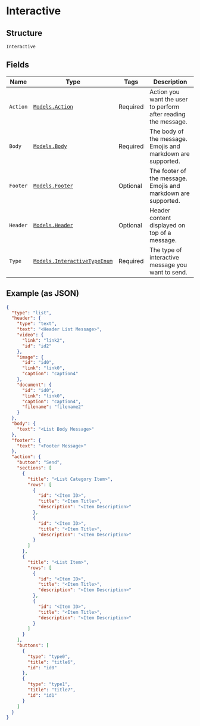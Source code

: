 
# Interactive

## Structure

`Interactive`

## Fields

| Name | Type | Tags | Description |
|  --- | --- | --- | --- |
| `Action` | [`Models.Action`](../../doc/models/action.md) | Required | Action you want the user to perform after reading the message. |
| `Body` | [`Models.Body`](../../doc/models/body.md) | Required | The body of the message. Emojis and markdown are supported. |
| `Footer` | [`Models.Footer`](../../doc/models/footer.md) | Optional | The footer of the message. Emojis and markdown are supported. |
| `Header` | [`Models.Header`](../../doc/models/header.md) | Optional | Header content displayed on top of a message. |
| `Type` | [`Models.InteractiveTypeEnum`](../../doc/models/interactive-type-enum.md) | Required | The type of interactive message you want to send. |

## Example (as JSON)

```json
{
  "type": "list",
  "header": {
    "type": "text",
    "text": "<Header List Message>",
    "video": {
      "link": "link2",
      "id": "id2"
    },
    "image": {
      "id": "id0",
      "link": "link0",
      "caption": "caption4"
    },
    "document": {
      "id": "id0",
      "link": "link0",
      "caption": "caption4",
      "filename": "filename2"
    }
  },
  "body": {
    "text": "<List Body Message>"
  },
  "footer": {
    "text": "<Footer Message>"
  },
  "action": {
    "button": "Send",
    "sections": [
      {
        "title": "<List Category Item>",
        "rows": [
          {
            "id": "<Item ID>",
            "title": "<Item Title>",
            "description": "<Item Description>"
          },
          {
            "id": "<Item ID>",
            "title": "<Item Title>",
            "description": "<Item Description>"
          }
        ]
      },
      {
        "title": "<List Item>",
        "rows": [
          {
            "id": "<Item ID>",
            "title": "<Item Title>",
            "description": "<Item Description>"
          },
          {
            "id": "<Item ID>",
            "title": "<Item Title>",
            "description": "<Item Description>"
          }
        ]
      }
    ],
    "buttons": [
      {
        "type": "type0",
        "title": "title6",
        "id": "id0"
      },
      {
        "type": "type1",
        "title": "title7",
        "id": "id1"
      }
    ]
  }
}
```

